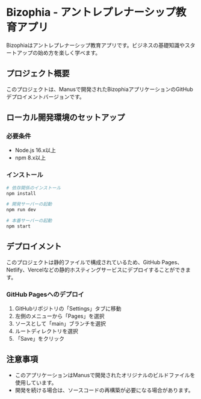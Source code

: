 # Bizophia - アントレプレナーシップ教育アプリ

Bizophiaはアントレプレナーシップ教育アプリです。ビジネスの基礎知識やスタートアップの始め方を楽しく学べます。

## プロジェクト概要

このプロジェクトは、Manusで開発されたBizophiaアプリケーションのGitHubデプロイメントバージョンです。

## ローカル開発環境のセットアップ

### 必要条件

- Node.js 16.x以上
- npm 8.x以上

### インストール

```bash
# 依存関係のインストール
npm install

# 開発サーバーの起動
npm run dev

# 本番サーバーの起動
npm start
```

## デプロイメント

このプロジェクトは静的ファイルで構成されているため、GitHub Pages、Netlify、Vercelなどの静的ホスティングサービスにデプロイすることができます。

### GitHub Pagesへのデプロイ

1. GitHubリポジトリの「Settings」タブに移動
2. 左側のメニューから「Pages」を選択
3. ソースとして「main」ブランチを選択
4. ルートディレクトリを選択
5. 「Save」をクリック

## 注意事項

- このアプリケーションはManusで開発されたオリジナルのビルドファイルを使用しています。
- 開発を続ける場合は、ソースコードの再構築が必要になる場合があります。
